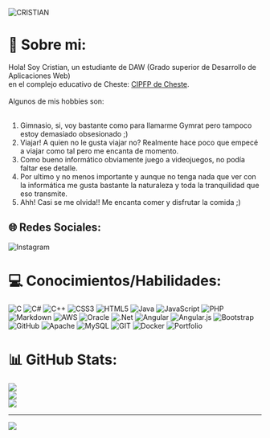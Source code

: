 ![CRISTIAN](https://github.com/CristiaanDev/JS-DAW-2023-practicas-CRISTIAN-IAKAB/assets/118348611/062462ba-7dd6-4d80-acea-450963951fdd)

# 💫 Sobre mi:
Hola! Soy Cristian, un estudiante de DAW (Grado superior de Desarrollo de Aplicaciones Web) <br>en el complejo educativo de Cheste: [CIPFP de Cheste](https://www.fpcheste.com/joomla/index.php/es/).<br><br>Algunos de mis hobbies son:<br><br>
1. Gimnasio, si, voy bastante como para llamarme Gymrat pero tampoco estoy demasiado obsesionado ;)<br>
2. Viajar! A quien no le gusta viajar no? Realmente hace poco que empecé a viajar como tal pero me encanta de momento.<br>
3. Como bueno informático obviamente juego a videojuegos, no podía faltar ese detalle.<br>
4. Por ultimo y no menos importante y aunque no tenga nada que ver con la informática me gusta bastante la naturaleza y toda la tranquilidad que eso transmite.<br>
5. Ahh! Casi se me olvida!! Me encanta comer y disfrutar la comida ;)


## 🌐 Redes Sociales:
![Instagram](https://www.instagram.com/cristian.cmi/?igshid=OGQ5ZDc2ODk2ZA%3D%3D) 

# 💻 Conocimientos/Habilidades:
![C](https://img.shields.io/badge/c-%2300599C.svg?style=for-the-badge&logo=c&logoColor=white) ![C#](https://img.shields.io/badge/c%23-%23239120.svg?style=for-the-badge&logo=c-sharp&logoColor=white) ![C++](https://img.shields.io/badge/c++-%2300599C.svg?style=for-the-badge&logo=c%2B%2B&logoColor=white) ![CSS3](https://img.shields.io/badge/css3-%231572B6.svg?style=for-the-badge&logo=css3&logoColor=white) ![HTML5](https://img.shields.io/badge/html5-%23E34F26.svg?style=for-the-badge&logo=html5&logoColor=white) ![Java](https://img.shields.io/badge/java-%23ED8B00.svg?style=for-the-badge&logo=java&logoColor=white) ![JavaScript](https://img.shields.io/badge/javascript-%23323330.svg?style=for-the-badge&logo=javascript&logoColor=%23F7DF1E) ![PHP](https://img.shields.io/badge/php-%23777BB4.svg?style=for-the-badge&logo=php&logoColor=white) ![Markdown](https://img.shields.io/badge/markdown-%23000000.svg?style=for-the-badge&logo=markdown&logoColor=white) ![AWS](https://img.shields.io/badge/AWS-%23FF9900.svg?style=for-the-badge&logo=amazon-aws&logoColor=white) ![Oracle](https://img.shields.io/badge/Oracle-F80000?style=for-the-badge&logo=oracle&logoColor=white) ![.Net](https://img.shields.io/badge/.NET-5C2D91?style=for-the-badge&logo=.net&logoColor=white) ![Angular](https://img.shields.io/badge/angular-%23DD0031.svg?style=for-the-badge&logo=angular&logoColor=white) ![Angular.js](https://img.shields.io/badge/angular.js-%23E23237.svg?style=for-the-badge&logo=angularjs&logoColor=white) ![Bootstrap](https://img.shields.io/badge/bootstrap-%23563D7C.svg?style=for-the-badge&logo=bootstrap&logoColor=white) ![GitHub](https://img.shields.io/badge/GitHub-%23121011.svg?style=for-the-badge&logo=github&logoColor=white) ![Apache](https://img.shields.io/badge/apache-%23D42029.svg?style=for-the-badge&logo=apache&logoColor=white) ![MySQL](https://img.shields.io/badge/mysql-%2300f.svg?style=for-the-badge&logo=mysql&logoColor=white) ![GIT](https://img.shields.io/badge/Git-fc6d26?style=for-the-badge&logo=git&logoColor=white) ![Docker](https://img.shields.io/badge/docker-%230db7ed.svg?style=for-the-badge&logo=docker&logoColor=white) ![Portfolio](https://img.shields.io/badge/Portfolio-%23000000.svg?style=for-the-badge&logo=firefox&logoColor=#FF7139)
# 📊 GitHub Stats:
![](https://github-readme-stats.vercel.app/api?username=Cristiaan.dev&theme=dark&hide_border=false&include_all_commits=false&count_private=false)<br/>
![](https://github-readme-streak-stats.herokuapp.com/?user=Cristiaan.dev&theme=dark&hide_border=false)<br/>
![](https://github-readme-stats.vercel.app/api/top-langs/?username=Cristiaan.dev&theme=dark&hide_border=false&include_all_commits=false&count_private=false&layout=compact)

---
[![](https://visitcount.itsvg.in/api?id=Cristiaan.dev&icon=0&color=0)](https://visitcount.itsvg.in)
